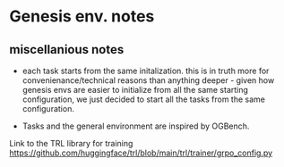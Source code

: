 # Genesis env. notes

## miscellanious notes

- each task starts from the same initalization. this is in truth more for convenienance/technical reasons than anything deeper - given how genesis envs are easier to initialize from all the same starting configuration, we just decided to start all the tasks from the same configuration.

- Tasks and the general environment are inspired by OGBench. 

Link to the TRL library for training https://github.com/huggingface/trl/blob/main/trl/trainer/grpo_config.py

